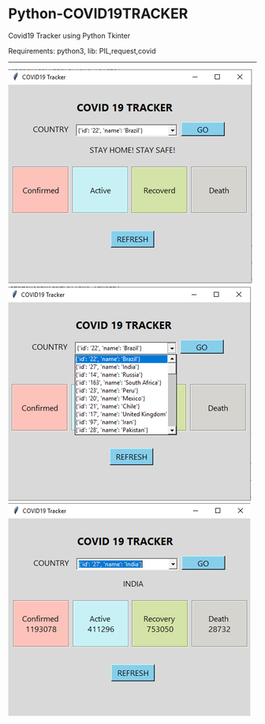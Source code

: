 # Python-COVID19TRACKER
Covid19 Tracker using Python Tkinter

Requirements: python3, lib: PIL,request,covid

---

![](https://github.com/vpdesai2020/Python-COVID19TRACKER/blob/master/COVID19/Img/Covid%20(1).png)
![](https://github.com/vpdesai2020/Python-COVID19TRACKER/blob/master/COVID19/Img/Covid%20(2).png)
![](https://github.com/vpdesai2020/Python-COVID19TRACKER/blob/master/COVID19/Img/Screenshot%20(9).png)
